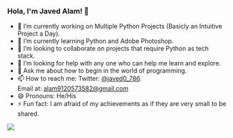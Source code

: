 ### Hola, I'm Javed Alam! 👋

<!--
**Javed0-786/Javed0-786** is a ✨ _special_ ✨ repository because its `README.md` (this file) appears on your GitHub profile.

Here are some ideas to get you started:
-->
- 🔭 I’m currently working on Multiple Python Projects (Basicly an Intuitive Project a Day).
- 🌱 I’m currently learning Python and Adobe Photoshop.
- 👯 I’m looking to collaborate on projects that require Python as tech stack.
- 🤔 I’m looking for help with any one who can help me learn and explore.
- 💬 Ask me about how to begin in the world of programming.
- 📫 How to reach me: Twitter: [@javed0_786](https://twitter.com/javed0_786).<br>Email at: alam9120573582@gmail.com
- 😄 Pronouns: He/His
- ⚡ Fun fact: I am afraid of my achievements as if they are very small to be shared.

<img src="https://github-readme-stats.vercel.app/api?username=javed0-786&&show_icons=true&title_color=ffffff&icon_color=bb2acf&text_color=daf7dc&bg_color=151515">

